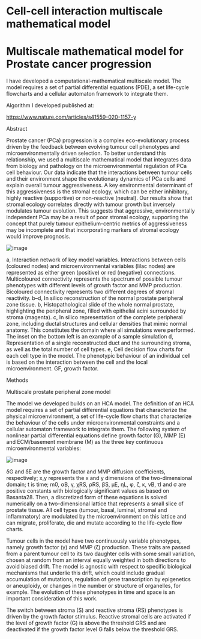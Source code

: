 # Cell-cell interaction multiscale mathematical model
# Multiscale mathematical model for Prostate cancer progression

I have developed a computational-mathematical multiscale model. The model requires a set of partial differential equations (PDE), a set life-cycle flowcharts and a cellular automaton framework to integrate them.

Algorithm I developed published at:

https://www.nature.com/articles/s41559-020-1157-y


Abstract

Prostate cancer (PCa) progression is a complex eco-evolutionary process driven by the feedback between evolving tumour cell phenotypes and microenvironmentally driven selection. To better understand this relationship, we used a multiscale mathematical model that integrates data from biology and pathology on the microenvironmental regulation of PCa cell behaviour. Our data indicate that the interactions between tumour cells and their environment shape the evolutionary dynamics of PCa cells and explain overall tumour aggressiveness. A key environmental determinant of this aggressiveness is the stromal ecology, which can be either inhibitory, highly reactive (supportive) or non-reactive (neutral). Our results show that stromal ecology correlates directly with tumour growth but inversely modulates tumour evolution. This suggests that aggressive, environmentally independent PCa may be a result of poor stromal ecology, supporting the concept that purely tumour epithelium-centric metrics of aggressiveness may be incomplete and that incorporating markers of stromal ecology would improve prognosis.

![image](https://github.com/user-attachments/assets/69476264-6e65-4f3f-ab78-7f506cb9aa87)

a, Interaction network of key model variables. Interactions between cells (coloured nodes) and microenvironmental variables (lilac nodes) are represented as either green (positive) or red (negative) connections. Multicoloured connectivity represents the spectrum of possible tumour phenotypes with different levels of growth factor and MMP production. Bicoloured connectivity represents two different degrees of stromal reactivity. b–d, In silico reconstruction of the normal prostate peripheral zone tissue. b, Histopathological slide of the whole normal prostate, highlighting the peripheral zone, filled with epithelial acini surrounded by stroma (magenta). c, In silico representation of the complete peripheral zone, including ductal structures and cellular densities that mimic normal anatomy. This constitutes the domain where all simulations were performed. The inset on the bottom left is an example of a sample simulation d, Representation of a single reconstructed duct and the surrounding stroma, as well as the total number of cell types. e, Cell decision flow charts for each cell type in the model. The phenotypic behaviour of an individual cell is based on the interaction between the cell and the local microenvironment. GF, growth factor.



Methods

Multiscale prostate peripheral zone model

The model we developed builds on an HCA model. The definition of an HCA model requires a set of partial differential equations that characterize the physical microenvironment, a set of life-cycle flow charts that characterize the behaviour of the cells under microenvironmental constraints and a cellular automaton framework to integrate them. The following system of nonlinear partial differential equations define growth factor (G), MMP (E) and ECM/basement membrane (M) as the three key continuous microenvironmental variables:

![image](https://github.com/user-attachments/assets/805849fe-52d9-46f4-b0f7-465b6c5d1e3b)


δG and δE are the growth factor and MMP diffusion coefficients, respectively; x,y represents the x and y dimensions of the two-dimensional domain; t is time; m0, αB, γ, χRS, ρRS, βS, μE, ηL, φ, ζ, κ, νB, τI and σ are positive constants with biologically significant values as based on Basanta28. Then, a discretized form of these equations is solved numerically on a two-dimensional lattice that represents a small slice of prostate tissue. All cell types (tumour, basal, luminal, stromal and inflammatory) are modulated by the microenvironment on this lattice and can migrate, proliferate, die and mutate according to the life-cycle flow charts. 

Tumour cells in the model have two continuously variable phenotypes, namely growth factor (γ) and MMP (ζ) production. These traits are passed from a parent tumour cell to its two daughter cells with some small variation, chosen at random from an interval equally weighted in both directions to avoid biased drift. The model is agnostic with respect to specific biological mechanisms that underlie this drift, which could include gradual accumulation of mutations, regulation of gene transcription by epigenetics or aneuploidy, or changes in the number or structure of organelles, for example. The evolution of these phenotypes in time and space is an important consideration of this work.

The switch between stroma (S) and reactive stroma (RS) phenotypes is driven by the growth factor stimulus. Reactive stromal cells are activated if the level of growth factor (G) is above the threshold GRS and are deactivated if the growth factor level G falls below the threshold GRS.
